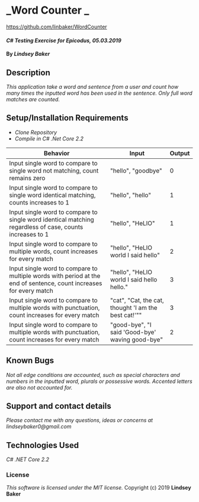 # _Word Counter _

https://github.com/linbaker/WordCounter

#### _C# Testing Exercise for Epicodus, 05.03.2019_

#### By _**Lindsey Baker**_

## Description

_This application take a word and sentence from a user and count how many times the inputted word has been used in the sentence. Only full word matches are counted._

## Setup/Installation Requirements

* _Clone Repository_
* _Compile in C# .Net Core 2.2_



|Behavior|Input|Output|
|-|-|-|
|Input single word to compare to single word not matching, count remains zero |"hello", "goodbye"| 0 |
|Input single word to compare to single word identical matching, counts increases to 1 |"hello", "hello"| 1 |
|Input single word to compare to single word identical matching regardless of case, counts increases to 1 |"hello", "HeLlO"| 1 |
|Input single word to compare to multiple words, count increases for every match |"hello", "HeLlO world I said hello"| 2 |
|Input single word to compare to multiple words with period at the end of sentence, count increases for every match |"hello", "HeLlO world I said hello hello."| 3 |
|Input single word to compare to multiple words with punctuation, count increases for every match |"cat", "Cat, the cat, thought 'I am the best cat!'""| 3 |
|Input single word to compare to multiple words with punctuation, count increases for every match |"good-bye", "I said 'Good-bye' waving good-bye"| 2 |


## Known Bugs

_Not all edge conditions are accounted, such as special characters and numbers in the inputted word, plurals or possessive words. Accented letters are also not accounted for._

## Support and contact details

_Please contact me with any questions, ideas or concerns at lindseybaker0@gmail.com_

## Technologies Used

_C# .NET Core 2.2_


### License

*This software is licensed under the MIT license.*
Copyright (c) 2019 **Lindsey Baker**
